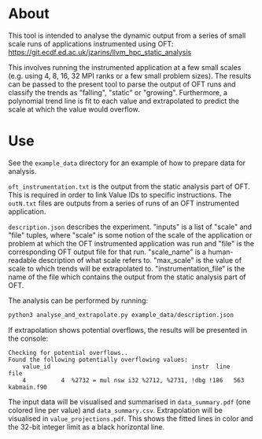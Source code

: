 # About
This tool is intended to analyse the dynamic output from a series of small scale runs of applications instrumented using OFT: https://git.ecdf.ed.ac.uk/jzarins/llvm_hpc_static_analysis

This involves running the instrumented application at a few small scales (e.g. using 4, 8, 16, 32 MPI ranks or a few small problem sizes). The results can be passed to the present tool to parse the output of OFT runs and classify the trends as "falling", "static" or "growing". 
Furthermore, a polynomial trend line is fit to each value and extrapolated to predict the scale at which the value would overflow.

# Use
See the `example_data` directory for an example of how to prepare data for analysis.

`oft_instrumentation.txt` is the output from the static analysis part of OFT. This is required in order to link Value IDs to specific instructions.
The `outN.txt` files are outputs from a series of runs of an OFT instrumented application.

`description.json` describes the experiment.
"inputs" is a list of "scale" and "file" tuples, where "scale" is some notion of the scale of the application or problem at which the OFT instrumented application was run and "file" is the corresponding OFT output file for that run.
"scale_name" is a human-readable description of what scale refers to.
"max_scale" is the value of scale to which trends will be extrapolated to.
"instrumentation_file" is the name of the file which contains the output from the static analysis part of OFT.

The analysis can be performed by running:
```bash
python3 analyse_and_extrapolate.py example_data/description.json
```

If extrapolation shows potential overflows, the results will be presented in the console:
```
Checking for potential overflows..
Found the following potentially overflowing values:
    value_id                                        instr  line         file
    4          4  %2732 = mul nsw i32 %2712, %2731, !dbg !186   563  kabmain.f90
```

The input data will be visualised and summarised in `data_summary.pdf` (one colored line per value) and `data_summary.csv`.
Extrapolation will be visualised in `value_projections.pdf`. This shows the fitted lines in color and the 32-bit integer limit as a black horizontal line.
